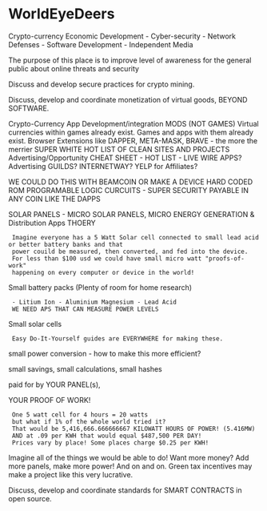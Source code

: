# WorldEyeDeers
Crypto-currency Economic Development - Cyber-security - Network Defenses - Software Development - Independent Media

The purpose of this place is to improve level of awareness for the general public about online threats and security

Discuss and develop secure practices for crypto mining.

Discuss, develop and coordinate monetization of virtual goods, BEYOND SOFTWARE.

Crypto-Currency App Development/integration MODS (NOT GAMES)
     Virtual currencies within games already exist.
     Games and apps with them already exist.
          Browser Extensions like DAPPER, META-MASK, BRAVE - the more the merrier
          SUPER WHITE HOT LIST OF CLEAN SITES AND PROJECTS
          Advertising/Opportunity CHEAT SHEET - HOT LIST - LIVE WIRE APPS?
          Advertising GUILDS? INTERNETWAY? YELP for Affiliates?
         

WE COULD DO THIS WITH BEAMCOIN OR MAKE A DEVICE
HARD CODED ROM PROGRAMABLE LOGIC CURCUITS - SUPER SECURITY
PAYABLE IN ANY COIN LIKE THE DAPPS

SOLAR PANELS - MICRO SOLAR PANELS, MICRO ENERGY GENERATION & Distribution Apps THOERY

     Imagine everyone has a 5 Watt Solar cell connected to small lead acid or better battery banks and that
     power couild be measured, then converted, and fed into the device.
     For less than $100 usd we could have small micro watt "proofs-of-work" 
     happening on every computer or device in the world!
     
Small battery packs (Plenty of room for home research)

     - Litium Ion - Aluminium Magnesium - Lead Acid
     WE NEED APS THAT CAN MEASURE POWER LEVELS
     
Small solar cells 

     Easy Do-It-Yourself guides are EVERYWHERE for making these.
     
small power conversion - how to make this more efficient?

small savings, small calculations, small hashes

paid for by YOUR PANEL(s),

YOUR PROOF OF WORK! 

     One 5 watt cell for 4 hours = 20 watts 
     but what if 1% of the whole world tried it?
     That would be 5,416,666.666666667 KILOWATT HOURS OF POWER! (5.416MW)
     AND at .09 per KWH that would equal $487,500 PER DAY!
     Prices vary by place! Some places charge $0.25 per KWH!

Imagine all of the things we would be able to do! Want more money? Add more panels, make more power!
And on and on. Green tax incentives may make a project like this very lucrative.

Discuss, develop and coordinate standards for SMART CONTRACTS in open source.

